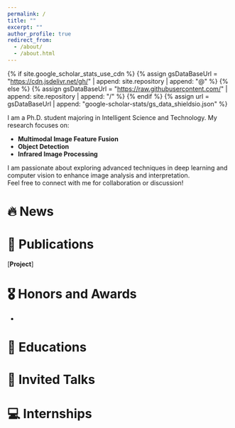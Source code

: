```yaml
---
permalink: /
title: ""
excerpt: ""
author_profile: true
redirect_from: 
  - /about/
  - /about.html
---
```


{% if site.google_scholar_stats_use_cdn %}
{% assign gsDataBaseUrl = "https://cdn.jsdelivr.net/gh/" | append: site.repository | append: "@" %}
{% else %}
{% assign gsDataBaseUrl = "https://raw.githubusercontent.com/" | append: site.repository | append: "/" %}
{% endif %}
{% assign url = gsDataBaseUrl | append: "google-scholar-stats/gs_data_shieldsio.json" %}

<span class='anchor' id='about-me'></span>

I am a Ph.D. student majoring in Intelligent Science and Technology. My research focuses on:

- **Multimodal Image Feature Fusion**  
- **Object Detection**  
- **Infrared Image Processing**  

I am passionate about exploring advanced techniques in deep learning and computer vision to enhance image analysis and interpretation.  
Feel free to connect with me for collaboration or discussion! 



# 🔥 News


# 📝 Publications 




[**Project**]
# 🎖 Honors and Awards
-
# 📖 Educations


# 💬 Invited Talks

# 💻 Internships
